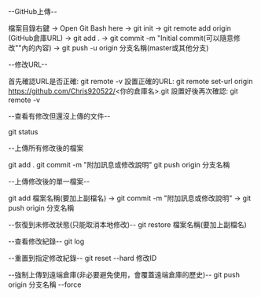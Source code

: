 --GitHub上傳--

檔案目錄右鍵 -> 
Open Git Bash here -> 
git init ->
git remote add origin (GitHub倉庫URL) -> 
git add . -> 
git commit -m "Initial commit(可以隨意修改""內的內容) -> 
git push -u origin 分支名稱(master或其他分支)

--修改URL--

首先確認URL是否正確:
git remote -v
設置正確的URL:
git remote set-url origin https://github.com/Chris920522/<你的倉庫名>.git
設置好後再次確認:
git remote -v

--查看有修改但還沒上傳的文件--

git status

--上傳所有修改後的檔案

git add .
git commit -m "附加訊息或修改說明"
git push origin 分支名稱

--上傳修改後的單一檔案--

git add 檔案名稱(要加上副檔名) ->
git commit -m "附加訊息或修改說明" ->
git push origin 分支名稱

--恢復到未修改狀態(只能取消本地修改)--
git restore 檔案名稱(要加上副檔名)

--查看修改紀錄--
git log

--重置到指定修改紀錄--
git reset --hard 修改ID

--強制上傳到遠端倉庫(非必要避免使用，會覆蓋遠端倉庫的歷史)--
git push origin 分支名稱 --force

